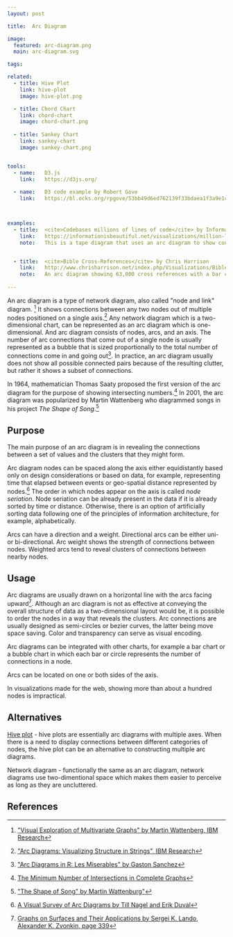 ```yaml
---
layout: post

title:  Arc Diagram

image:
  featured: arc-diagram.png
  main: arc-diagram.svg

tags:

related:
  - title: Hive Plot
    link: hive-plot
    image: hive-plot.png

  - title: Chord Chart
    link: chord-chart
    image: chord-chart.png
    
  - title: Sankey Chart
    link: sankey-chart
    image: sankey-chart.png


tools:
  - name:   D3.js
    link:   https://d3js.org/
    
  - name:   D3 code example by Robert Gove
    link:   https://bl.ocks.org/rpgove/53bb49d6ed762139f33bdaea1f3a9e1c



examples:
  - title:  <cite>Codebases millions of lines of code</cite> by InformationisBeautiful 
    link:   https://informationisbeautiful.net/visualizations/million-lines-of-code/
    note:   This is a tape diagram that uses an arc diagram to show connections between two versions of software where the thinkness of the arc shows the amount of re-used code


  - title:  <cite>Bible Cross-References</cite> by Chris Harrison
    link:   http://www.chrisharrison.net/index.php/Visualizations/BibleViz
    note:   An arc diagram showing 63,000 cross references with a bar chart inverted at bottom to show the number of connected in each node.
     
---
```


An arc diagram is a type of network diagram, also called "node and link" diagram. [^1] It shows connections between any two nodes out of multiple nodes positioned on a single axis.[^2] Any network diagram which is a two-dimensional chart, can be represented as an arc diagram which is one-dimensional.
And arc diagram consists of nodes, arcs, and an axis. The number of arc connections that come out of a single node is usually represented as a bubble that is sized proportionally to the total number of connections come in and going out[^3]. In practice, an arc diagram usually does not show all possible connected pairs because of the resulting clutter, but rather it shows a subset of connections.

<!--more-->

In 1964, mathematician Thomas Saaty proposed the first version of the arc diagram for the purpose of showing intersecting numbers.[^4] In 2001, the arc diagram was popularized by Martin Wattenberg who diagrammed songs in his project *The Shape of Song*.[^5]
## Purpose
The main purpose of an arc diagram is in revealing the connections between a set of values and the clusters that they might form.

Arc diagram nodes can be spaced along the axis either equidistantly based only on design considerations or based on data, for example, representing time that elapsed between events or geo-spatial distance represented by nodes.[^6]
The order in which nodes appear on the axis is called <dfn>node seriation</dfn>. Node seriation can be already present in the data if it is already sorted by time or distance. Otherwise, there is an option of artificially sorting data following one of the principles of information architecture, for example, alphabetically.

Arcs can have a direction and a weight. Directional arcs can be either uni- or bi-directional. Arc weight shows
the strength of connections between nodes. Weighted arcs tend to reveal clusters of connections between nearby nodes.

## Usage
Arc diagrams are usually drawn on a horizontal line with the arcs facing upward[^7]. Although an arc diagram is not as effective at conveying the overall structure of data as a two-dimensional layout would be, it is possible to order the nodes in a way that reveals the clusters.
Arc connections are usually designed as semi-circles or bezier
curves, the latter being move space saving. Color and transparency can serve as visual encoding.

Arc diagrams can be integrated with other charts, for example a bar chart or a bubble chart in which each bar or circle represents the number of connections in a node.

Arcs can be located on one or both sides of the axis.

In visualizations made for the web, showing more than about a hundred nodes is impractical.

## Alternatives
[Hive plot](/hive-plot) - hive plots are essentially arc diagrams with multiple axes. When there is a need to display connections between different categories of nodes, the hive plot can be an alternative to constructing multiple arc diagrams.

Network diagram - functionally the same as an arc diagram, network diagrams use two-dimentional space which makes them easier to perceive as long as they are uncluttered.

## References
[^1]: ["Visual Exploration of Multivariate Graphs" by Martin Wattenberg, IBM Research](http://hint.fm/papers/pivotgraph.pdf)
[^2]: ["Arc Diagrams: Visualizing Structure in Strings", IBM Research](http://ieg.ifs.tuwien.ac.at/~aigner/teaching/ws06/infovis_ue/papers/arcdiagram_01173155.pdf)
[^3]: ["Arc Diagrams in R: Les Miserables" by Gaston Sanchez](http://www.gastonsanchez.com/visually-enforced/got-plot/how-to/2013/02/02/Arc-Diagrams-in-R-Les-Miserables/)
[^4]: [The Minimum Number of Intersections in Complete Graphs](https://www.pnas.org/content/52/3/688)
[^5]: ["The Shape of Song" by Martin Wattenburg"](http://turbulence.org/Works/song/gallery/gallery.html)
[^6]: [A Visual Survey of Arc Diagrams by Till Nagel and Erik Duval](https://uclab.fh-potsdam.de/wp/wp-content/uploads/2013-a-visual-survey-of-arc-diagrams.pdf)
[^7]: [Graphs on Surfaces and Their Applications by Sergei K. Lando, Alexander K. Zvonkin, page 339](https://books.google.fr/books?id=nFnyCAAAQBAJ&pg=PA339&dq=arc+diagram&hl=en&sa=X&ved=0ahUKEwj3wNS_jZHhAhWi2uAKHQEgCi0Q6AEILTAB#v=onepage&q=arc%20diagram&f=false)
[^8]: [A Tour through the Visualization Zoo by Jeffrey Heer, Michael Bostock, and Vadim Ogievetsky](https://queue.acm.org/detail.cfm?searchterm=Mind+Maps&id=1805128)

